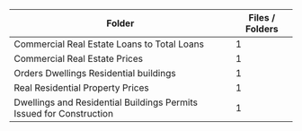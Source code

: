 | Folder                                                              |   Files / Folders |
|---------------------------------------------------------------------|-------------------|
| Commercial Real Estate Loans to Total Loans                         |                 1 |
| Commercial Real Estate Prices                                       |                 1 |
| Orders Dwellings   Residential buildings                            |                 1 |
| Real Residential Property Prices                                    |                 1 |
| Dwellings and Residential Buildings Permits Issued for Construction |                 1 |
